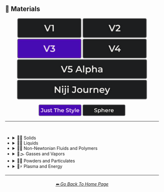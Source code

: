 <h2>🧱 Materials</h2>

<div align="center">

[<img src="/Images/Repo_Parts/Buttons/Version_Buttons/button_version_V1_inactive.webp?raw=true" alt="MidJourney V1" height="64" />](/Pages/MJ_V1/Style_Pages/Sphere/Materials.md)
[<img src="/Images/Repo_Parts/Buttons/Version_Buttons/button_version_V2_inactive.webp?raw=true" alt="MidJourney V2" height="64" />](/Pages/MJ_V2/Style_Pages/Sphere/Materials.md)
[<img src="/Images/Repo_Parts/Buttons/Version_Buttons/button_version_V3_active.webp?raw=true" alt="MidJourney V3" height="64" />](/Pages/MJ_V3/Style_Pages/Just_The_Style/Materials.md)
[<img src="/Images/Repo_Parts/Buttons/Version_Buttons/button_version_V4_inactive.webp?raw=true" alt="MidJourney V4" height="64" />](/Pages/MJ_V4/Style_Pages/Just_The_Style/Materials.md)
<br>
[<img src="/Images/Repo_Parts/Buttons/Version_Buttons/button_version_V5_Alpha_inactive_half.webp?raw=true" alt="MidJourney V5" height="64" />](/Pages/MJ_V5/Style_Pages/Just_The_Style/Materials.md)
[<img src="/Images/Repo_Parts/Buttons/Version_Buttons/button_version_niji_inactive_half.webp?raw=true" alt="Niji Journey" height="64" />](/Pages/Niji_Journey/Style_Pages/Materials.md)

[<img src="/Images/Repo_Parts/Buttons/Image_Type_Buttons/button_just_the_style_active.webp?raw=true" alt="Just The Style" width="140.5" />](/Pages/MJ_V3/Style_Pages/Just_The_Style/Materials.md)
[<img src="/Images/Repo_Parts/Buttons/Image_Type_Buttons/button_sphere_inactive.webp?raw=true" alt="Sphere" width="140.5" />](/Pages/MJ_V3/Style_Pages/Sphere/Materials.md)

</div>

<hr>
<br>


- <details><summary>🧱💎 Solids</summary><p>

  - <details><summary>🧱🌳 Wood and Paper</summary><p><div align="center">

	| Wooden |
	| :-: |
	| <img src="/Images/MJ_V3/MidJourney_Styles/Wooden.webp?raw=true" width="256" /> |

	<br>

	| Plywood | Particle-Board | Hardboard |
	| :-: | :-: | :-: |
	| <img src="/Images/MJ_V3/MidJourney_Styles/Plywood.webp?raw=true" width="256" /> | <img src="/Images/MJ_V3/MidJourney_Styles/Particle-Board.webp?raw=true" width="256" /> | <img src="/Images/MJ_V3/MidJourney_Styles/Wave_14/Hardboard.webp?raw=true" width="256" /> |

	<br>
	
	| Lumber | Planks | Wooden Planks |
	| :-: | :-: | :-: |
	| <img src="/Images/MJ_V3/MidJourney_Styles/Lumber.webp?raw=true" width="256" /> | <img src="/Images/MJ_V3/MidJourney_Styles/Planks.webp?raw=true" width="256" /> | <img src="/Images/MJ_V3/MidJourney_Styles/Wooden_Planks.webp?raw=true" width="256" /> |

	<br>
	
	| Cork | Sawdust | Nailed-Wood |
	| :-: | :-: | :-: |
	| <img src="/Images/MJ_V3/MidJourney_Styles/Cork.webp?raw=true" width="256" /> | <img src="/Images/MJ_V3/MidJourney_Styles/Sawdust.webp?raw=true" width="256" /> | <img src="/Images/MJ_V3/MidJourney_Styles/Nailed-Wood.webp?raw=true" width="256" /> |
	
	<br>

	| Wood Veneer | Spalting | Petrified Wood |
	| :-: | :-: | :-: |
	| <img src="/Images/MJ_V3/MidJourney_Styles/Wood_Veneer.webp?raw=true" width="256" /> | <img src="/Images/MJ_V3/MidJourney_Styles/Wave_11/Spalting.webp?raw=true" width="256" /> | <img src="/Images/MJ_V3/MidJourney_Styles/Wave_12/Petrified_Wood.webp?raw=true" width="256" /> |

	<br>
	
	| Oak-Wood | Maple-Wood | Acacia-Wood |
	| :-: | :-: | :-: |
	| <img src="/Images/MJ_V3/MidJourney_Styles/Oak-Wood.webp?raw=true" width="256" /> | <img src="/Images/MJ_V3/MidJourney_Styles/Maple-Wood.webp?raw=true" width="256" /> | <img src="/Images/MJ_V3/MidJourney_Styles/Acacia-Wood.webp?raw=true" width="256" /> |
	
	<br>
	
	| Pine-Wood | Cherry-Wood | Birch-Wood |
	| :-: | :-: | :-: |
	| <img src="/Images/MJ_V3/MidJourney_Styles/Pine-Wood.webp?raw=true" width="256" /> | <img src="/Images/MJ_V3/MidJourney_Styles/Cherry-Wood.webp?raw=true" width="256" /> | <img src="/Images/MJ_V3/MidJourney_Styles/Birch-Wood.webp?raw=true" width="256" /> |

	<br>
	
	| Cedar-Wood | Wood-Stain | Wooden Fence |
	| :-: | :-: | :-: |
	| <img src="/Images/MJ_V3/MidJourney_Styles/Cedar-Wood.webp?raw=true" width="256" /> | <img src="/Images/MJ_V3/MidJourney_Styles/Wood-Stain.webp?raw=true" width="256" /> | <img src="/Images/MJ_V3/MidJourney_Styles/Wooden_Fence.webp?raw=true" width="256" /> |
	
	<br>
	
	| Fiber-Reinforced Composite | Containerboard |
	| :-: | :-: |
	| <img src="/Images/MJ_V3/MidJourney_Styles/Wave_11/Fiber-Reinforced_Composite.webp?raw=true" width="256" /> | <img src="/Images/MJ_V3/MidJourney_Styles/Wave_11/Containerboard.webp?raw=true" width="256" /> |

	<br>
	
	| Cardboard | Corrugated Fiberboard | Paperboard |
	| :-: | :-: | :-: |
	| <img src="/Images/MJ_V3/MidJourney_Styles/Cardboard.webp?raw=true" width="256" /> | <img src="/Images/MJ_V3/MidJourney_Styles/Corrugated_Fiberboard.webp?raw=true" width="256" /> | <img src="/Images/MJ_V3/MidJourney_Styles/Paperboard.webp?raw=true" width="256" /> |

	<br>
	
	| Cardstock | Paper | Construction Paper |
	| :-: | :-: | :-: |
	| <img src="/Images/MJ_V3/MidJourney_Styles/Cardstock.webp?raw=true" width="256" /> | <img src="/Images/MJ_V3/MidJourney_Styles/Paper.webp?raw=true" width="256" /> | <img src="/Images/MJ_V3/MidJourney_Styles/Construction_Paper.webp?raw=true" width="256" /> |

	<br>

	| Tracing Paper | Glassine | Post-It Note |
	| :-: | :-: | :-: |
	| <img src="/Images/MJ_V3/MidJourney_Styles/Tracing_Paper.webp?raw=true" width="256" /> | <img src="/Images/MJ_V3/MidJourney_Styles/Glassine.webp?raw=true" width="256" /> | <img src="/Images/MJ_V3/MidJourney_Styles/Wave_11/Post-it_Note.webp?raw=true" width="256" /> |

	<br>
	
	| Tissue Paper | Graph Paper | Kraft Paper |
	| :-: | :-: | :-: |
	| <img src="/Images/MJ_V3/MidJourney_Styles/Tissue_Paper.webp?raw=true" width="256" /> | <img src="/Images/MJ_V3/MidJourney_Styles/Graph_Paper.webp?raw=true" width="256" /> | <img src="/Images/MJ_V3/MidJourney_Styles/Kraft_Paper.webp?raw=true" width="256" /> |

	<br>

	| Tissue | Tissues |
	| :-: | :-: |
	| <img src="/Images/MJ_V3/MidJourney_Styles/Tissue.webp?raw=true" width="256" /> | <img src="/Images/MJ_V3/MidJourney_Styles/Tissues.webp?raw=true" width="256" /> |

	<br>

	| Wove Paper | Ingres Paper | Lokta Paper |
	| :-: | :-: | :-: |
	| <img src="/Images/MJ_V3/MidJourney_Styles/Wove_Paper.webp?raw=true" width="256" /> | <img src="/Images/MJ_V3/MidJourney_Styles/Ingres_Paper.webp?raw=true" width="256" /> | <img src="/Images/MJ_V3/MidJourney_Styles/Lokta_Paper.webp?raw=true" width="256" /> |

	<br>


	| Washi | Wasli | Vellum |
	| :-: | :-: | :-: |
	| <img src="/Images/MJ_V3/MidJourney_Styles/Washi.webp?raw=true" width="256" /> | <img src="/Images/MJ_V3/MidJourney_Styles/Wasli.webp?raw=true" width="256" /> | <img src="/Images/MJ_V3/MidJourney_Styles/Wave_14/Vellum.webp?raw=true" width="256" /> |

	<br>
	
	| Papyrus | Ancient Egyptian Papyri |
	| :-: | :-: |
	| <img src="/Images/MJ_V3/MidJourney_Styles/Papyrus.webp?raw=true" width="256" /> | <img src="/Images/MJ_V3/MidJourney_Styles/Wave_12/Ancient_Egyptian_Papyri.webp?raw=true" width="256" /> |

	<br>

	| Manuscript Paper | Medieval Parchment |
	| :-: | :-: |
	| <img src="/Images/MJ_V3/MidJourney_Styles/Manuscript_Paper.webp?raw=true" width="256" /> | <img src="/Images/MJ_V3/MidJourney_Styles/Medieval_Parchment.webp?raw=true" width="256" /> |

	<br>
	
	| Wrapping Paper | Parchment | Parchment Paper |
	| :-: | :-: | :-: |
	| <img src="/Images/MJ_V3/MidJourney_Styles/Wrapping_Paper.webp?raw=true" width="256" /> | <img src="/Images/MJ_V3/MidJourney_Styles/Parchment.webp?raw=true" width="256" /> | <img src="/Images/MJ_V3/MidJourney_Styles/Parchment_Paper.webp?raw=true" width="256" /> |

	<br>
	
	| Toilet Paper | Paper Towel |
	| :-: | :-: |
	| <img src="/Images/MJ_V3/MidJourney_Styles/Toilet_Paper.webp?raw=true" width="256" /> | <img src="/Images/MJ_V3/MidJourney_Styles/Paper_Towel.webp?raw=true" width="256" /> |

	<br>
	
	| Manila Paper | Manila Folder | Envelope |
	| :-: | :-: | :-: |
	| <img src="/Images/MJ_V3/MidJourney_Styles/Manila_Paper.webp?raw=true" width="256" /> | <img src="/Images/MJ_V3/MidJourney_Styles/Manila_Folder.webp?raw=true" width="256" /> | <img src="/Images/MJ_V3/MidJourney_Styles/Envelope.webp?raw=true" width="256" /> |

	<br>
	
	| Security Paper | Rolling Paper | Cotton Paper |
	| :-: | :-: | :-: |
	| <img src="/Images/MJ_V3/MidJourney_Styles/Security_Paper.webp?raw=true" width="256" /> | <img src="/Images/MJ_V3/MidJourney_Styles/Rolling_Paper.webp?raw=true" width="256" /> | <img src="/Images/MJ_V3/MidJourney_Styles/Cotton_Paper.webp?raw=true" width="256" /> |

	<br>
	
	| Hemp Fiber | Hemp Paper | Cellulose |
	| :-: | :-: | :-: |
	| <img src="/Images/MJ_V3/MidJourney_Styles/Hemp_Fiber.webp?raw=true" width="256" /> | <img src="/Images/MJ_V3/MidJourney_Styles/Hemp_Paper.webp?raw=true" width="256" /> | <img src="/Images/MJ_V3/MidJourney_Styles/Cellulose.webp?raw=true" width="256" /> |

	<br>
	
	| Plastic-Coated Paper | Tar Paper |
	| :-: | :-: |
	| <img src="/Images/MJ_V3/MidJourney_Styles/Plastic-Coated_Paper.webp?raw=true" width="256" /> | <img src="/Images/MJ_V3/MidJourney_Styles/Tar_Paper.webp?raw=true" width="256" /> |

	<br>

	| Greaseproof Paper | Seed Paper |
	| :-: | :-: |
	| <img src="/Images/MJ_V3/MidJourney_Styles/Greaseproof_Paper.webp?raw=true" width="256" /> | <img src="/Images/MJ_V3/MidJourney_Styles/Seed_Paper.webp?raw=true" width="256" /> |

	</div></p></details>

  - <details><summary>🧱⛱ Soils</summary><p><div align="center">

	| Soil | Dirt | Clay |
	| :-: | :-: | :-: |
	| <img src="/Images/MJ_V3/MidJourney_Styles/Soil.webp?raw=true" width="256" /> | <img src="/Images/MJ_V3/MidJourney_Styles/Dirt.webp?raw=true" width="256" /> | <img src="/Images/MJ_V3/MidJourney_Styles/Clay.webp?raw=true" width="256" /> | 
	
	<br>
	
	| Mud | Mud Brick | Dust |
	| :-: | :-: | :-: |
	| <img src="/Images/MJ_V3/MidJourney_Styles/Mud.webp?raw=true" width="256" /> | <img src="/Images/MJ_V3/MidJourney_Styles/Mud_Brick.webp?raw=true" width="256" /> | <img src="/Images/MJ_V3/MidJourney_Styles/Dust.webp?raw=true" width="256" /> |
	
	<br>
	
	| Sand | Gravel | Silt |
	| :-: | :-: | :-: |
	| <img src="/Images/MJ_V3/MidJourney_Styles/Sand.webp?raw=true" width="256" /> | <img src="/Images/MJ_V3/MidJourney_Styles/Gravel.webp?raw=true" width="256" /> | <img src="/Images/MJ_V3/MidJourney_Styles/Silt.webp?raw=true" width="256" /> |
	
	<br>
	
	| Sandpaper | Podzol | Spodosol |
	| :-: | :-: | :-: |
	| <img src="/Images/MJ_V3/MidJourney_Styles/Sandpaper.webp?raw=true" width="256" /> | <img src="/Images/MJ_V3/MidJourney_Styles/Podzol.webp?raw=true" width="256" /> | <img src="/Images/MJ_V3/MidJourney_Styles/Spodosol.webp?raw=true" width="256" /> |

	<br>

	| Kaolinite |
	| :-: |
	| <img src="/Images/MJ_V3/MidJourney_Styles/Kaolinite.webp?raw=true" width="256" /> |

	</div></p></details>


  - <details><summary>🧱⛏ Stone and Minerals</summary><p><div align="center">

	| Stone | Cobblestone | Pebbles |
	| :-: | :-: | :-: |
	| <img src="/Images/MJ_V3/MidJourney_Styles/Stone.webp?raw=true" width="256" /> | <img src="/Images/MJ_V3/MidJourney_Styles/Cobblestone.webp?raw=true" width="256" /> | <img src="/Images/MJ_V3/MidJourney_Styles/Pebbles.webp?raw=true" width="256" /> |
	
	<br>
	
	| Rock | Rocky | Bedrock |
	| :-: | :-: | :-: |
	| <img src="/Images/MJ_V3/MidJourney_Styles/Rock.webp?raw=true" width="256" /> | <img src="/Images/MJ_V3/MidJourney_Styles/Rocky.webp?raw=true" width="256" /> | <img src="/Images/MJ_V3/MidJourney_Styles/Bedrock.webp?raw=true" width="256" /> |
	
	<br>
	
	| Sandstone | Basalt | Flint |
	| :-: | :-: | :-: |
	| <img src="/Images/MJ_V3/MidJourney_Styles/Sandstone.webp?raw=true" width="256" /> | <img src="/Images/MJ_V3/MidJourney_Styles/Basalt.webp?raw=true" width="256" /> | <img src="/Images/MJ_V3/MidJourney_Styles/Flint.webp?raw=true" width="256" /> |
	
	<br>
	
	| Marble | Gypsum | Borax |
	| :-: | :-: | :-: |
	| <img src="/Images/MJ_V3/MidJourney_Styles/Marble.webp?raw=true" width="256" /> | <img src="/Images/MJ_V3/MidJourney_Styles/Gypsum.webp?raw=true" width="256" /> | <img src="/Images/MJ_V3/MidJourney_Styles/Borax.webp?raw=true" width="256" /> |
	
	<br>
	
	| Granite | Diorite | Andesite |
	| :-: | :-: | :-: |
	| <img src="/Images/MJ_V3/MidJourney_Styles/Granite.webp?raw=true" width="256" /> | <img src="/Images/MJ_V3/MidJourney_Styles/Diorite.webp?raw=true" width="256" /> | <img src="/Images/MJ_V3/MidJourney_Styles/Andesite.webp?raw=true" width="256" /> |
	
	<br>
	
	| Mineral |
	| :-: |
	| <img src="/Images/MJ_V3/MidJourney_Styles/Wave_13/Mineral.webp?raw=true" width="256" /> |

	<br>
	
	| Coal | Sulfur | Slag |
	| :-: | :-: | :-: |
	| <img src="/Images/MJ_V3/MidJourney_Styles/Coal.webp?raw=true" width="256" /> | <img src="/Images/MJ_V3/MidJourney_Styles/Sulfur.webp?raw=true" width="256" /> | <img src="/Images/MJ_V3/MidJourney_Styles/Slag.webp?raw=true" width="256" /> |
	
	<br>

	| Slate | Limestone | Sodalime |
	| :-: | :-: | :-: |
	| <img src="/Images/MJ_V3/MidJourney_Styles/Wave_11/Slate.webp?raw=true" width="256" /> | <img src="/Images/MJ_V3/MidJourney_Styles/Wave_11/Limestone.webp?raw=true" width="256" /> | <img src="/Images/MJ_V3/MidJourney_Styles/Wave_11/Sodalime.webp?raw=true" width="256" /> |
	
	<br>
	
	| Quartzite | Travertine | Minium |
	| :-: | :-: | :-: |
	| <img src="/Images/MJ_V3/MidJourney_Styles/Wave_11/Quartzite.webp?raw=true" width="256" /> | <img src="/Images/MJ_V3/MidJourney_Styles/Wave_11/Travertine.webp?raw=true" width="256" /> | <img src="/Images/MJ_V3/MidJourney_Styles/Wave_11/Minium.webp?raw=true" width="256" /> |
	
	<br>
	
	| Chert | Fulgurite | Geyserite |
	| :-: | :-: | :-: |
	| <img src="/Images/MJ_V3/MidJourney_Styles/Wave_11/Chert.webp?raw=true" width="256" /> | <img src="/Images/MJ_V3/MidJourney_Styles/Wave_11/Fulgurite.webp?raw=true" width="256" /> | <img src="/Images/MJ_V3/MidJourney_Styles/Wave_11/Geyserite.webp?raw=true" width="256" /> |
	
	<br>
	
	| Carbon Fiber | Graphene | Carbon Nanotubes |
	| :-: | :-: | :-: |
	| <img src="/Images/MJ_V3/MidJourney_Styles/Carbon_Fiber.webp?raw=true" width="256" /> | <img src="/Images/MJ_V3/MidJourney_Styles/Graphene.webp?raw=true" width="256" /> | <img src="/Images/MJ_V3/MidJourney_Styles/Carbon_Nanotubes.webp?raw=true" width="256" /> |

	<br>
	
	| Concrete | Hempcrete | Sidewalk |
	| :-: | :-: | :-: |
	| <img src="/Images/MJ_V3/MidJourney_Styles/Concrete.webp?raw=true" width="256" /> | <img src="/Images/MJ_V3/MidJourney_Styles/Hempcrete.webp?raw=true" width="256" /> | <img src="/Images/MJ_V3/MidJourney_Styles/Sidewalk.webp?raw=true" width="256" /> |

	<br>
	
	| Asphalt | Road | Stone Tablet |
	| :-: | :-: | :-: |
	| <img src="/Images/MJ_V3/MidJourney_Styles/Asphalt.webp?raw=true" width="256" /> | <img src="/Images/MJ_V3/MidJourney_Styles/Road.webp?raw=true" width="256" /> | <img src="/Images/MJ_V3/MidJourney_Styles/Stone_Tablet.webp?raw=true" width="256" /> |

	<br>
	
	| Brick | Terracotta | Pottery |
	| :-: | :-: | :-: |
	| <img src="/Images/MJ_V3/MidJourney_Styles/Brick.webp?raw=true" width="256" /> | <img src="/Images/MJ_V3/MidJourney_Styles/Terracotta.webp?raw=true" width="256" /> | <img src="/Images/MJ_V3/MidJourney_Styles/Pottery.webp?raw=true" width="256" /> |
	
	<br>
	
	| Ceramic | Enamel | Tile |
	| :-: | :-: | :-: |
	| <img src="/Images/MJ_V3/MidJourney_Styles/Ceramic.webp?raw=true" width="256" /> | <img src="/Images/MJ_V3/MidJourney_Styles/Enamel.webp?raw=true" width="256" /> | <img src="/Images/MJ_V3/MidJourney_Styles/Tile.webp?raw=true" width="256" /> |
	
	<br>
	
	| Sheetrock | Plaster | Asbestos |
	| :-: | :-: | :-: |
	| <img src="/Images/MJ_V3/MidJourney_Styles/Sheetrock.webp?raw=true" width="256" /> | <img src="/Images/MJ_V3/MidJourney_Styles/Plaster.webp?raw=true" width="256" /> | <img src="/Images/MJ_V3/MidJourney_Styles/Asbestos.webp?raw=true" width="256" /> |

	<br>
	
	| Vermiculite | Perlite | Fossil |
	| :-: | :-: | :-: |
	| <img src="/Images/MJ_V3/MidJourney_Styles/Vermiculite.webp?raw=true" width="256" /> | <img src="/Images/MJ_V3/MidJourney_Styles/Perlite.webp?raw=true" width="256" /> | <img src="/Images/MJ_V3/MidJourney_Styles/Wave_11/Fossil.webp?raw=true" width="256" /> |

	</div></p></details>


  - <details><summary>🧱🔩 Metal</summary><p><div align="center">

	| Metallic | Metal | Liquid Metal |
	| :-: | :-: | :-: |
	| <img src="/Images/MJ_V3/MidJourney_Styles/Metallic.webp?raw=true" width="256" /> | <img src="/Images/MJ_V3/MidJourney_Styles/Metal.webp?raw=true" width="256" /> | <img src="/Images/MJ_V3/MidJourney_Styles/Liquid_Metal.webp?raw=true" width="256" /> |
	
	<br>
	
	| Foil | Rusty | Tarnish |
	| :-: | :-: | :-: |
	| <img src="/Images/MJ_V3/MidJourney_Styles/Foil.webp?raw=true" width="256" /> | <img src="/Images/MJ_V3/MidJourney_Styles/Rusty.webp?raw=true" width="256" /> | <img src="/Images/MJ_V3/MidJourney_Styles/Wave_10/Tarnish.webp?raw=true" width="256" /> |
	
	<br>
	
	| Pewter | Copper | Tin |
	| :-: | :-: | :-: |
	| <img src="/Images/MJ_V3/MidJourney_Styles/Pewter.webp?raw=true" width="256" /> | <img src="/Images/MJ_V3/MidJourney_Styles/Copper.webp?raw=true" width="256" /> | <img src="/Images/MJ_V3/MidJourney_Styles/Tin.webp?raw=true" width="256" /> |
	
	<br>
	
	| Aluminum | Brushed Aluminum |
	| :-: | :-: |
	| <img src="/Images/MJ_V3/MidJourney_Styles/Aluminum.webp?raw=true" width="256" /> | <img src="/Images/MJ_V3/MidJourney_Styles/Brushed_Aluminum.webp?raw=true" width="256" /> |
	
	<br>

	| Bronze | Brass | Tarnished Brass |
	| :-: | :-: | :-: |
	| <img src="/Images/MJ_V3/MidJourney_Styles/Bronze.webp?raw=true" width="256" /> | <img src="/Images/MJ_V3/MidJourney_Styles/Brass.webp?raw=true" width="256" /> | <img src="/Images/MJ_V3/MidJourney_Styles/Wave_10/Tarnished_Brass.webp?raw=true" width="256" /> |
	
	<br>
	
	| Iron | Wrought Iron | Damascus |
	| :-: | :-: | :-: |
	| <img src="/Images/MJ_V3/MidJourney_Styles/Iron.webp?raw=true" width="256" /> | <img src="/Images/MJ_V3/MidJourney_Styles/Wrought_Iron.webp?raw=true" width="256" /> | <img src="/Images/MJ_V3/MidJourney_Styles/Damascus.webp?raw=true" width="256" /> |
	
	<br>
	
	| Steel | Stainless Steel | Damascus Steel |
	| :-: | :-: | :-: |
	| <img src="/Images/MJ_V3/MidJourney_Styles/Steel.webp?raw=true" width="256" /> | <img src="/Images/MJ_V3/MidJourney_Styles/Stainless_Steel.webp?raw=true" width="256" /> | <img src="/Images/MJ_V3/MidJourney_Styles/Damascus_Steel.webp?raw=true" width="256" /> |
	
	<br>
	
	| Titanium | Anodized Titanium | Damascus Titanium |
	| :-: | :-: | :-: |
	| <img src="/Images/MJ_V3/MidJourney_Styles/Titanium.webp?raw=true" width="256" /> | <img src="/Images/MJ_V3/MidJourney_Styles/Anodized_Titanium.webp?raw=true" width="256" /> | <img src="/Images/MJ_V3/MidJourney_Styles/Damascus_Titanium.webp?raw=true" width="256" /> |

	<br>
	
	| Silver | Sterling Silver | Sterling |
	| :-: | :-: | :-: |
	| <img src="/Images/MJ_V3/MidJourney_Styles/Silver.webp?raw=true" width="256" /> | <img src="/Images/MJ_V3/MidJourney_Styles/Sterling_Silver.webp?raw=true" width="256" /> | <img src="/Images/MJ_V3/MidJourney_Styles/Sterling.webp?raw=true" width="256" /> |
	
	<br>

	| Tarnished Silver |
	| :-: |
	| <img src="/Images/MJ_V3/MidJourney_Styles/Wave_10/Tarnished_Silver.webp?raw=true" width="256" /> |
	
	<br>

	| Gold | Rose-Gold | Tarnished Gold |
	| :-: | :-: | :-: |
	| <img src="/Images/MJ_V3/MidJourney_Styles/Gold.webp?raw=true" width="256" /> | <img src="/Images/MJ_V3/MidJourney_Styles/Rose-Gold.webp?raw=true" width="256" /> | <img src="/Images/MJ_V3/MidJourney_Styles/Wave_10/Tarnished_Gold.webp?raw=true" width="256" /> |

	<br>

	| Platinum |
	| :-: |
	| <img src="/Images/MJ_V3/MidJourney_Styles/Platinum.webp?raw=true" width="256" /> |

	<br>
	
	| Chromium | Chrome |
	| :-: | :-: |
	| <img src="/Images/MJ_V3/MidJourney_Styles/Chromium.webp?raw=true" width="256" /> | <img src="/Images/MJ_V3/MidJourney_Styles/Chrome.webp?raw=true" width="256" /> |

	<br>

	| Bismuth | Bismuth Crystals |
	| :-: | :-: |
	| <img src="/Images/MJ_V3/MidJourney_Styles/Wave_10/Bismuth.webp?raw=true" width="256" /> | <img src="/Images/MJ_V3/MidJourney_Styles/Wave_10/Bismuth_Crystals.webp?raw=true" width="256" /> |
	
	<br>

	| Liquid Bismuth | Melted Bismuth |
	| :-: | :-: |
	| <img src="/Images/MJ_V3/MidJourney_Styles/Wave_12/Liquid_Bismuth.webp?raw=true" width="256" /> | <img src="/Images/MJ_V3/MidJourney_Styles/Wave_12/Melted_Bismuth.webp?raw=true" width="256" /> |
	
	<br>

	| Mercury | Mercury Metal |
	| :-: | :-: |
	| <img src="/Images/MJ_V3/MidJourney_Styles/Mercury.webp?raw=true" width="256" /> | <img src="/Images/MJ_V3/MidJourney_Styles/Mercury_Metal.webp?raw=true" width="256" /> |
	
	<br>
	
	| Molten Mercury | Molten Mercury Metal |
	| :-: | :-: |
	| <img src="/Images/MJ_V3/MidJourney_Styles/Molten_Mercury.webp?raw=true" width="256" /> | <img src="/Images/MJ_V3/MidJourney_Styles/Molten_Mercury_Metal.webp?raw=true" width="256" /> |
	
	<br>
	
	| Gallium | Melted Gallium |
	| :-: | :-: |
	| <img src="/Images/MJ_V3/MidJourney_Styles/Gallium.webp?raw=true" width="256" /> | <img src="/Images/MJ_V3/MidJourney_Styles/Melted_Gallium.webp?raw=true" width="256" /> |

	<br>

	| Indium | Melted Indium |
	| :-: | :-: |
	| <img src="/Images/MJ_V3/MidJourney_Styles/Indium.webp?raw=true" width="256" /> | <img src="/Images/MJ_V3/MidJourney_Styles/Melted_Indium.webp?raw=true" width="256" /> |


	| Magnesium | Zinc |
	| :-: | :-: |
	| <img src="/Images/MJ_V3/MidJourney_Styles/Magnesium.webp?raw=true" width="256" /> | <img src="/Images/MJ_V3/MidJourney_Styles/Zinc.webp?raw=true" width="256" /> |

	<br>
	
	| Lead | Tungsten | Cobalt |
	| :-: | :-: | :-: |
	| <img src="/Images/MJ_V3/MidJourney_Styles/Lead.webp?raw=true" width="256" /> | <img src="/Images/MJ_V3/MidJourney_Styles/Tungsten.webp?raw=true" width="256" /> | <img src="/Images/MJ_V3/MidJourney_Styles/Cobalt.webp?raw=true" width="256" /> |
	
	<br>
	
	| Zirconium | Cubic Zirconium |
	| :-: | :-: |
	| <img src="/Images/MJ_V3/MidJourney_Styles/Zirconium.webp?raw=true" width="256" /> | <img src="/Images/MJ_V3/MidJourney_Styles/Cubic_Zirconium.webp?raw=true" width="256" /> |
	
	<br>
	
	| Sodium | Potassium | Uranium |
	| :-: | :-: | :-: |
	| <img src="/Images/MJ_V3/MidJourney_Styles/Sodium.webp?raw=true" width="256" /> | <img src="/Images/MJ_V3/MidJourney_Styles/Potassium.webp?raw=true" width="256" /> | <img src="/Images/MJ_V3/MidJourney_Styles/Uranium.webp?raw=true" width="256" /> |

	<br>
	
	| Constantan | Hepatizon | Nichrome |
	| :-: | :-: | :-: |
	| <img src="/Images/MJ_V3/MidJourney_Styles/Constantan.webp?raw=true" width="256" /> | <img src="/Images/MJ_V3/MidJourney_Styles/Hepatizon.webp?raw=true" width="256" /> | <img src="/Images/MJ_V3/MidJourney_Styles/Nichrome.webp?raw=true" width="256" /> |
	
	<br>
	
	| Iron Filings | Copper-Sulfate | Metal Foam |
	| :-: | :-: | :-: |
	| <img src="/Images/MJ_V3/MidJourney_Styles/Iron_Filings.webp?raw=true" width="256" /> | <img src="/Images/MJ_V3/MidJourney_Styles/Copper-Sulfate.webp?raw=true" width="256" /> | <img src="/Images/MJ_V3/MidJourney_Styles/Metal_Foam.webp?raw=true" width="256" /> |
	
	<br>
	
	| Solder | Metallic Fiber | Armature Wire |
	| :-: | :-: | :-: |
	| <img src="/Images/MJ_V3/MidJourney_Styles/Solder.webp?raw=true" width="256" /> | <img src="/Images/MJ_V3/MidJourney_Styles/Metallic_Fiber.webp?raw=true" width="256" /> | <img src="/Images/MJ_V3/MidJourney_Styles/Armature_Wire.webp?raw=true" width="256" /> |

	<br>
	
	| Chain | Chain-Link |
	| :-: | :-: |
	| <img src="/Images/MJ_V3/MidJourney_Styles/Chain.webp?raw=true" width="256" /> | <img src="/Images/MJ_V3/MidJourney_Styles/Chain-Link.webp?raw=true" width="256" /> |
	
	<br>
	
	| Barbwire |
	| :-: |
	| <img src="/Images/MJ_V3/MidJourney_Styles/Barbwire.webp?raw=true" width="256" /> |

	<br>

	| Fence | Chicken Wire | Chain-Link Fence |
	| :-: | :-: | :-: |
	| <img src="/Images/MJ_V3/MidJourney_Styles/Fence.webp?raw=true" width="256" /> | <img src="/Images/MJ_V3/MidJourney_Styles/Chicken_Wire.webp?raw=true" width="256" /> | <img src="/Images/MJ_V3/MidJourney_Styles/Chain-Link_Fence.webp?raw=true" width="256" /> |


	</div></p></details>


  - <details><summary>🧱💎 Glass and Crystal</summary><p><div align="center">

	| Glassy | Stained Glass | Stained Glass Windows |
	| :-: | :-: | :-: |
	| <img src="/Images/MJ_V3/MidJourney_Styles/Glassy.webp?raw=true" width="256" /> | <img src="/Images/MJ_V3/MidJourney_Styles/Stained_Glass.webp?raw=true" width="256" /> | <img src="/Images/MJ_V3/MidJourney_Styles/Stained_Glass_Windows.webp?raw=true" width="256" /> |
	
	<br>
	
	| Seaglass | Obsidian |
	| :-: | :-: |
	| <img src="/Images/MJ_V3/MidJourney_Styles/Seaglass.webp?raw=true" width="256" /> | <img src="/Images/MJ_V3/MidJourney_Styles/Obsidian.webp?raw=true" width="256" /> |
	
	<br>

	| Mirror | Mirrored | Hall of Mirrors |
	| :-: | :-: | :-: |
	| <img src="/Images/MJ_V3/MidJourney_Styles/Mirror.webp?raw=true" width="256" /> | <img src="/Images/MJ_V3/MidJourney_Styles/Mirrored.webp?raw=true" width="256" /> | <img src="/Images/MJ_V3/MidJourney_Styles/Hall_of_Mirrors.webp?raw=true" width="256" /> |

	<br>
	
	| Fiberglass | Glass Fiber |
	| :-: | :-: |
	| <img src="/Images/MJ_V3/MidJourney_Styles/Fiberglass.webp?raw=true" width="256" /> | <img src="/Images/MJ_V3/MidJourney_Styles/Glass_Fiber.webp?raw=true" width="256" /> |
	
	<br>
	
	| Glass and Crystals | Crystalline | Borax Crystals |
	| :-: | :-: | :-: |
	| <img src="/Images/MJ_V3/MidJourney_Styles/Glass_and_Crystals.webp?raw=true" width="256" /> | <img src="/Images/MJ_V3/MidJourney_Styles/Crystalline.webp?raw=true" width="256" /> | <img src="/Images/MJ_V3/MidJourney_Styles/Borax_Crystals.webp?raw=true" width="256" /> | 
	
	<br>

	| Diamond | Herkimer Diamond | Amethyst |
	| :-: | :-: | :-: |
	| <img src="/Images/MJ_V3/MidJourney_Styles/Diamond.webp?raw=true" width="256" /> | <img src="/Images/MJ_V3/MidJourney_Styles/Herkimer_Diamond.webp?raw=true" width="256" /> | <img src="/Images/MJ_V3/MidJourney_Styles/Amethyst.webp?raw=true" width="256" /> |

	<br>

	| Quartz | Smoky Quartz | Milky Quartz |
	| :-: | :-: | :-: |
	| <img src="/Images/MJ_V3/MidJourney_Styles/Quartz.webp?raw=true" width="256" /> | <img src="/Images/MJ_V3/MidJourney_Styles/Smoky_Quartz.webp?raw=true" width="256" /> | <img src="/Images/MJ_V3/MidJourney_Styles/Milky_Quartz.webp?raw=true" width="256" /> |

	<br>

	| Rose Quartz | Rutilated Quartz | Sceptred Quartz |
	| :-: | :-: | :-: |
	| <img src="/Images/MJ_V3/MidJourney_Styles/Rose_Quartz.webp?raw=true" width="256" /> | <img src="/Images/MJ_V3/MidJourney_Styles/Rutilated_Quartz.webp?raw=true" width="256" /> | <img src="/Images/MJ_V3/MidJourney_Styles/Sceptred_Quartz.webp?raw=true" width="256" /> |

	<br>

	| Ruby | Sapphire | Emerald |
	| :-: | :-: | :-: |
	| <img src="/Images/MJ_V3/MidJourney_Styles/Ruby.webp?raw=true" width="256" /> | <img src="/Images/MJ_V3/MidJourney_Styles/Sapphire.webp?raw=true" width="256" /> | <img src="/Images/MJ_V3/MidJourney_Styles/Emerald.webp?raw=true" width="256" /> |

	<br>

	| Pearl | Citrine | Fluorite |
	| :-: | :-: | :-: |
	| <img src="/Images/MJ_V3/MidJourney_Styles/Pearl.webp?raw=true" width="256" /> | <img src="/Images/MJ_V3/MidJourney_Styles/Citrine.webp?raw=true" width="256" /> | <img src="/Images/MJ_V3/MidJourney_Styles/Fluorite.webp?raw=true" width="256" /> |

	<br>
	
	| Lapis Lazuli | Onyx | Selenite |
	| :-: | :-: | :-: |
	| <img src="/Images/MJ_V3/MidJourney_Styles/Lapis_Lazuli.webp?raw=true" width="256" /> | <img src="/Images/MJ_V3/MidJourney_Styles/Onyx.webp?raw=true" width="256" /> | <img src="/Images/MJ_V3/MidJourney_Styles/Selenite.webp?raw=true" width="256" /> |
	
	<br>
	
	| Jasper | Opal | Opalite |
	| :-: | :-: | :-: |
	| <img src="/Images/MJ_V3/MidJourney_Styles/Jasper.webp?raw=true" width="256" /> | <img src="/Images/MJ_V3/MidJourney_Styles/Opal.webp?raw=true" width="256" /> | <img src="/Images/MJ_V3/MidJourney_Styles/Opalite.webp?raw=true" width="256" /> |
	
	<br>
	
	| Topaz | Agate | Carnelian |
	| :-: | :-: | :-: |
	| <img src="/Images/MJ_V3/MidJourney_Styles/Topaz.webp?raw=true" width="256" /> | <img src="/Images/MJ_V3/MidJourney_Styles/Agate.webp?raw=true" width="256" /> | <img src="/Images/MJ_V3/MidJourney_Styles/Carnelian.webp?raw=true" width="256" /> |
	
	<br>
	
	| Ametrine | Aventurine |
	| :-: | :-: |
	| <img src="/Images/MJ_V3/MidJourney_Styles/Ametrine.webp?raw=true" width="256" /> | <img src="/Images/MJ_V3/MidJourney_Styles/Aventurine.webp?raw=true" width="256" /> |

	<br>

	| Talc | Talcum Powder | Tridymite |
	| :-: | :-: | :-: |
	| <img src="/Images/MJ_V3/MidJourney_Styles/Wave_11/Talc.webp?raw=true" width="256" /> | <img src="/Images/MJ_V3/MidJourney_Styles/Wave_11/Talcum_powder.webp?raw=true" width="256" /> | <img src="/Images/MJ_V3/MidJourney_Styles/Wave_11/Tridymite.webp?raw=true" width="256" /> |
	
	<br>
	
	| Moganite | Stibnite | Cristobalite |
	| :-: | :-: | :-: |
	| <img src="/Images/MJ_V3/MidJourney_Styles/Wave_11/Moganite.webp?raw=true" width="256" /> | <img src="/Images/MJ_V3/MidJourney_Styles/Wave_11/Stibnite.webp?raw=true" width="256" /> | <img src="/Images/MJ_V3/MidJourney_Styles/Wave_11/Cristobalite.webp?raw=true" width="256" /> |
	
	<br>
	
	| Marcasite | Calomel | Realgar |
	| :-: | :-: | :-: |
	| <img src="/Images/MJ_V3/MidJourney_Styles/Wave_11/Marcasite.webp?raw=true" width="256" /> | <img src="/Images/MJ_V3/MidJourney_Styles/Wave_11/Calomel.webp?raw=true" width="256" /> | <img src="/Images/MJ_V3/MidJourney_Styles/Wave_11/Realgar.webp?raw=true" width="256" /> |
	
	<br>
	
	| Cuprite | Aqeeq | Lechatelierite |
	| :-: | :-: | :-: |
	| <img src="/Images/MJ_V3/MidJourney_Styles/Wave_11/Cuprite.webp?raw=true" width="256" /> | <img src="/Images/MJ_V3/MidJourney_Styles/Wave_11/Aqeeq.webp?raw=true" width="256" /> | <img src="/Images/MJ_V3/MidJourney_Styles/Wave_11/Lechatelierite.webp?raw=true" width="256" /> |
	
	<br>
	
	| Sphalerite | Orpiment | Prasiolite |
	| :-: | :-: | :-: |
	| <img src="/Images/MJ_V3/MidJourney_Styles/Wave_11/Sphalerite.webp?raw=true" width="256" /> | <img src="/Images/MJ_V3/MidJourney_Styles/Wave_11/Orpiment.webp?raw=true" width="256" /> | <img src="/Images/MJ_V3/MidJourney_Styles/Wave_11/Prasiolite.webp?raw=true" width="256" /> |
	
	<br>
	
	| Chrysoprase | Chalcedony |
	| :-: | :-: |
	| <img src="/Images/MJ_V3/MidJourney_Styles/Wave_11/Chrysoprase.webp?raw=true" width="256" /> | <img src="/Images/MJ_V3/MidJourney_Styles/Wave_11/Chalcedony.webp?raw=true" width="256" /> |
	
	<br>
	
	| Jewelry | Colloidal Crystal |
	| :-: | :-: |
	| <img src="/Images/MJ_V3/MidJourney_Styles/Jewelry.webp?raw=true" width="256" /> | <img src="/Images/MJ_V3/MidJourney_Styles/Colloidal_Crystal.webp?raw=true" width="256" /> |

	</div></p></details>


  - <details><summary>🧱🧶 Cloth</summary><p><div align="center">

	| Cloth | Cotton | Polyester |
	| :-: | :-: | :-: |
	| <img src="/Images/MJ_V3/MidJourney_Styles/Cloth.webp?raw=true" width="256" /> | <img src="/Images/MJ_V3/MidJourney_Styles/Cotton.webp?raw=true" width="256" /> | <img src="/Images/MJ_V3/MidJourney_Styles/Polyester.webp?raw=true" width="256" /> |
	
	<br>
	
	| Twine | Cashmere |
	| :-: | :-: |
	| <img src="/Images/MJ_V3/MidJourney_Styles/Twine.webp?raw=true" width="256" /> | <img src="/Images/MJ_V3/MidJourney_Styles/Cashmere.webp?raw=true" width="256" /> |
	
	<br>

	| Silk | Satin |
	| :-: | :-: |
	| <img src="/Images/MJ_V3/MidJourney_Styles/Silk.webp?raw=true" width="256" /> | <img src="/Images/MJ_V3/MidJourney_Styles/Satin.webp?raw=true" width="256" /> |

	<br>
	
	| Denim | Khaki |
	| :-: | :-: |
	| <img src="/Images/MJ_V3/MidJourney_Styles/Denim.webp?raw=true" width="256" /> | <img src="/Images/MJ_V3/MidJourney_Styles/Khaki.webp?raw=true" width="256" /> |
	
	<br>
	
	| Leather | Felt | Felt Cloth |
	| :-: | :-: | :-: |
	| <img src="/Images/MJ_V3/MidJourney_Styles/Leather.webp?raw=true" width="256" /> | <img src="/Images/MJ_V3/MidJourney_Styles/Felt.webp?raw=true" width="256" /> | <img src="/Images/MJ_V3/MidJourney_Styles/Felt_Cloth.webp?raw=true" width="256" /> |

	<br>
	
	| Linen | Velvet | Corduroy |
	| :-: | :-: | :-: |
	| <img src="/Images/MJ_V3/MidJourney_Styles/Linen.webp?raw=true" width="256" /> | <img src="/Images/MJ_V3/MidJourney_Styles/Velvet.webp?raw=true" width="256" /> | <img src="/Images/MJ_V3/MidJourney_Styles/Corduroy.webp?raw=true" width="256" /> |

	<br>

	| Microfiber | Fibers | Memory Foam |
	| :-: | :-: | :-: |
	| <img src="/Images/MJ_V3/MidJourney_Styles/Microfiber.webp?raw=true" width="256" /> | <img src="/Images/MJ_V3/MidJourney_Styles/Fibers.webp?raw=true" width="256" /> | <img src="/Images/MJ_V3/MidJourney_Styles/Memory_Foam.webp?raw=true" width="256" /> |	

	<br>

	| Nylon | Polyamide | Spandex |
	| :-: | :-: | :-: |
	| <img src="/Images/MJ_V3/MidJourney_Styles/Nylon.webp?raw=true" width="256" /> | <img src="/Images/MJ_V3/MidJourney_Styles/Polyamide.webp?raw=true" width="256" /> | <img src="/Images/MJ_V3/MidJourney_Styles/Spandex.webp?raw=true" width="256" /> |
	
	<br>
	
	| Kevlar | Rayon | Lyocell |
	| :-: | :-: | :-: |
	| <img src="/Images/MJ_V3/MidJourney_Styles/Kevlar.webp?raw=true" width="256" /> | <img src="/Images/MJ_V3/MidJourney_Styles/Rayon.webp?raw=true" width="256" /> | <img src="/Images/MJ_V3/MidJourney_Styles/Lyocell.webp?raw=true" width="256" /> |
	
	<br>

	| Cordura | Lurex | Nomex |
	| :-: | :-: | :-: |
	| <img src="/Images/MJ_V3/MidJourney_Styles/Cordura.webp?raw=true" width="256" /> | <img src="/Images/MJ_V3/MidJourney_Styles/Lurex.webp?raw=true" width="256" /> | <img src="/Images/MJ_V3/MidJourney_Styles/Nomex.webp?raw=true" width="256" /> |
	
	<br>
	
	| Rolag | Roving | Lurex |
	| :-: | :-: | :-: |
	| <img src="/Images/MJ_V3/MidJourney_Styles/Wave_14/Rolag.webp?raw=true" width="256" /> | <img src="/Images/MJ_V3/MidJourney_Styles/Wave_14/Roving.webp?raw=true" width="256" /> | <img src="/Images/MJ_V3/MidJourney_Styles/Wave_14/Lurex.webp?raw=true" width="256" /> |
	
	<br>
	
	| Swanskin Cloth | Tansukh Cloth |
	| :-: | :-: |
	| <img src="/Images/MJ_V3/MidJourney_Styles/Wave_14/Swanskin_Cloth.webp?raw=true" width="256" /> | <img src="/Images/MJ_V3/MidJourney_Styles/Wave_14/Tansukh_Cloth.webp?raw=true" width="256" /> |
	
	<br>
	
	| Jute Cloth | Barkcloth |
	| :-: | :-: |
	| <img src="/Images/MJ_V3/MidJourney_Styles/Wave_14/Jute_Cloth.webp?raw=true" width="256" /> | <img src="/Images/MJ_V3/MidJourney_Styles/Wave_14/Barkcloth.webp?raw=true" width="256" /> |

	<br>
	
	| Quilt | Blanket | Pillow |
	| :-: | :-: | :-: |
	| <img src="/Images/MJ_V3/MidJourney_Styles/Quilt.webp?raw=true" width="256" /> | <img src="/Images/MJ_V3/MidJourney_Styles/Blanket.webp?raw=true" width="256" /> | <img src="/Images/MJ_V3/MidJourney_Styles/Pillow.webp?raw=true" width="256" /> |
	
	<br>
	
	| Lint | Cushion | Pin Cushion |
	| :-: | :-: | :-: |
	| <img src="/Images/MJ_V3/MidJourney_Styles/Lint.webp?raw=true" width="256" /> | <img src="/Images/MJ_V3/MidJourney_Styles/Cushion.webp?raw=true" width="256" /> | <img src="/Images/MJ_V3/MidJourney_Styles/Pin_Cushion.webp?raw=true" width="256" /> |
	
	<br>

	| Rug | Carpet |
	| :-: | :-: |
	| <img src="/Images/MJ_V3/MidJourney_Styles/Rug.webp?raw=true" width="256" /> | <img src="/Images/MJ_V3/MidJourney_Styles/Carpet.webp?raw=true" width="256" /> |

	<br>
	
	| Persian Rug | Qom Rug |
	| :-: | :-: |
	| <img src="/Images/MJ_V3/MidJourney_Styles/Wave_14/Persian_Rug.webp?raw=true" width="256" /> | <img src="/Images/MJ_V3/MidJourney_Styles/Wave_14/Qom_Rug.webp?raw=true" width="256" /> |

	<br>

	| Yarn | Knitted | Crochet |
	| :-: | :-: | :-: |
	| <img src="/Images/MJ_V3/MidJourney_Styles/Yarn.webp?raw=true" width="256" /> | <img src="/Images/MJ_V3/MidJourney_Styles/Knitted.webp?raw=true" width="256" /> | <img src="/Images/MJ_V3/MidJourney_Styles/Crochet.webp?raw=true" width="256" /> |
	
	<br>

	| Cross Stich | Needle Point | Embroidery |
	| :-: | :-: | :-: |
	| <img src="/Images/MJ_V3/MidJourney_Styles/Cross_Stich.webp?raw=true" width="256" /> | <img src="/Images/MJ_V3/MidJourney_Styles/Needle_Point.webp?raw=true" width="256" /> | <img src="/Images/MJ_V3/MidJourney_Styles/Embroidery.webp?raw=true" width="256" /> |
	
	<br>

	| Applique | Lace | Macrame |
	| :-: | :-: | :-: |
	| <img src="/Images/MJ_V3/MidJourney_Styles/Applique.webp?raw=true" width="256" /> | <img src="/Images/MJ_V3/MidJourney_Styles/Lace.webp?raw=true" width="256" /> | <img src="/Images/MJ_V3/MidJourney_Styles/Macrame.webp?raw=true" width="256" /> |

	<br>
	
	| Patch | Sewing | Sewen |
	| :-: | :-: | :-: |
	| <img src="/Images/MJ_V3/MidJourney_Styles/Patch.webp?raw=true" width="256" /> | <img src="/Images/MJ_V3/MidJourney_Styles/Sewing.webp?raw=true" width="256" /> | <img src="/Images/MJ_V3/MidJourney_Styles/Sewen.webp?raw=true" width="256" /> |
	
	<br>
	
	| Weave | Weaving | Quilling |
	| :-: | :-: | :-: |
	| <img src="/Images/MJ_V3/MidJourney_Styles/Weave.webp?raw=true" width="256" /> | <img src="/Images/MJ_V3/MidJourney_Styles/Wave_14/Weaving.webp?raw=true" width="256" /> | <img src="/Images/MJ_V3/MidJourney_Styles/Wave_14/Quilling.webp?raw=true" width="256" /> |

	<br>

	| Net | Netting |
	| :-: | :-: |
	| <img src="/Images/MJ_V3/MidJourney_Styles/Net.webp?raw=true" width="256" /> | <img src="/Images/MJ_V3/MidJourney_Styles/Netting.webp?raw=true" width="256" /> |

	<br>
	
	| Spider Web |
	| :-: |
	| <img src="/Images/MJ_V3/MidJourney_Styles/Spider_Web.webp?raw=true" width="256" /> |

	</div></p></details>


  - <details><summary>🧱🥤 Plastic and Foam</summary><p><div align="center">

	| Plastic | Polyimide |
	| :-: | :-: |
	| <img src="/Images/MJ_V3/MidJourney_Styles/Plastic.webp?raw=true" width="256" /> | <img src="/Images/MJ_V3/MidJourney_Styles/Polyimide.webp?raw=true" width="256" /> |
	
	<br>
	
	| Shrink Wrap | Plastic Wrap | Cling Wrap |
	| :-: | :-: | :-: |
	| <img src="/Images/MJ_V3/MidJourney_Styles/Shrink_Wrap.webp?raw=true" width="256" /> | <img src="/Images/MJ_V3/MidJourney_Styles/Plastic_Wrap.webp?raw=true" width="256" /> | <img src="/Images/MJ_V3/MidJourney_Styles/Cling_Wrap.webp?raw=true" width="256" /> |
	
	<br>
	
	| Polyurethane | Polyethylene | Polyvinyl |
	| :-: | :-: | :-: |
	| <img src="/Images/MJ_V3/MidJourney_Styles/Polyurethane.webp?raw=true" width="256" /> | <img src="/Images/MJ_V3/MidJourney_Styles/Polyethylene.webp?raw=true" width="256" /> | <img src="/Images/MJ_V3/MidJourney_Styles/Polyvinyl.webp?raw=true" width="256" /> |
	
	<br>
	
	| Polypropylene | Teflon | Melamine |
	| :-: | :-: | :-: |
	| <img src="/Images/MJ_V3/MidJourney_Styles/Teflon.webp?raw=true" width="256" /> | <img src="/Images/MJ_V3/MidJourney_Styles/Polypropylene.webp?raw=true" width="256" /> | <img src="/Images/MJ_V3/MidJourney_Styles/Wave_11/Melamine.webp?raw=true" width="256" /> |

	<br>
	
	| Styrofoam | Foam | Bubble Wrap |
	| :-: | :-: | :-: |
	| <img src="/Images/MJ_V3/MidJourney_Styles/Styrofoam.webp?raw=true" width="256" /> | <img src="/Images/MJ_V3/MidJourney_Styles/Foam.webp?raw=true" width="256" /> | <img src="/Images/MJ_V3/MidJourney_Styles/Wave_11/Bubble_Wrap.webp?raw=true" width="256" /> |

	<br>

	| PLA | Polylactic-Acid |
	| :-: | :-: |
	| <img src="/Images/MJ_V3/MidJourney_Styles/PLA.webp?raw=true" width="256" /> | <img src="/Images/MJ_V3/MidJourney_Styles/Polylactic-Acid.webp?raw=true" width="256" /> |
	
	<br>
	
	| ABS | Acrylonitrile-Butadiene-Styrene |
	| :-: | :-: |
	| <img src="/Images/MJ_V3/MidJourney_Styles/ABS.webp?raw=true" width="256" /> | <img src="/Images/MJ_V3/MidJourney_Styles/Acrylonitrile-Butadiene-Styrene.webp?raw=true" width="256" /> |
	
	<br>
	
	| PETG | Polyethylene-Terephthalate-Glycol |
	| :-: | :-: |
	| <img src="/Images/MJ_V3/MidJourney_Styles/PETG.webp?raw=true" width="256" /> | <img src="/Images/MJ_V3/MidJourney_Styles/Polyethylene-Terephthalate-Glycol.webp?raw=true" width="256" /> |
	
	<br>
	
	| TPE | Thermoplastic-Elastomer |
	| :-: | :-: |
	| <img src="/Images/MJ_V3/MidJourney_Styles/TPE.webp?raw=true" width="256" /> | <img src="/Images/MJ_V3/MidJourney_Styles/Thermoplastic-Elastomer.webp?raw=true" width="256" /> |
	
	<br>
	
	| TPU | Thermoplastic-Polyurethane |
	| :-: | :-: |
	| <img src="/Images/MJ_V3/MidJourney_Styles/TPU.webp?raw=true" width="256" /> | <img src="/Images/MJ_V3/MidJourney_Styles/Thermoplastic-Polyurethane.webp?raw=true" width="256" /> |
	
	<br>
	
	| PVA | Polyvinyl-Alcohol |
	| :-: | :-: |
	| <img src="/Images/MJ_V3/MidJourney_Styles/PVA.webp?raw=true" width="256" /> | <img src="/Images/MJ_V3/MidJourney_Styles/Polyvinyl-Alcohol.webp?raw=true" width="256" /> |
	
	<br>
	
	| ASA | Acrylonitrile-Styrene-Acrylate |
	| :-: | :-: |
	| <img src="/Images/MJ_V3/MidJourney_Styles/ASA.webp?raw=true" width="256" /> | <img src="/Images/MJ_V3/MidJourney_Styles/Acrylonitrile-Styrene-Acrylate.webp?raw=true" width="256" /> |
	
	<br>

	| PMMA | Poly-Methyl-Methacrylate |
	| :-: | :-: |
	| <img src="/Images/MJ_V3/MidJourney_Styles/PMMA.webp?raw=true" width="256" /> | <img src="/Images/MJ_V3/MidJourney_Styles/Poly-Methyl-Methacrylate.webp?raw=true" width="256" /> |

	</div></p></details>


  - <details><summary>🧱🧤 Rubber</summary><p><div align="center">

	| Rubber | Latex | Nitrile |
	| :-: | :-: | :-: |
	| <img src="/Images/MJ_V3/MidJourney_Styles/Rubber.webp?raw=true" width="256" /> | <img src="/Images/MJ_V3/MidJourney_Styles/Latex.webp?raw=true" width="256" /> | <img src="/Images/MJ_V3/MidJourney_Styles/Nitrile.webp?raw=true" width="256" /> |
	
	<br>
	
	| Vinyl | Silicone | Linoleum |
	| :-: | :-: | :-: |
	| <img src="/Images/MJ_V3/MidJourney_Styles/Vinyl.webp?raw=true" width="256" /> | <img src="/Images/MJ_V3/MidJourney_Styles/Silicone.webp?raw=true" width="256" /> | <img src="/Images/MJ_V3/MidJourney_Styles/Linoleum.webp?raw=true" width="256" /> |
	
	<br>
	
	| Arborite | Formica | Sandarac |
	| :-: | :-: | :-: |
	| <img src="/Images/MJ_V3/MidJourney_Styles/Wave_11/Arborite.webp?raw=true" width="256" /> | <img src="/Images/MJ_V3/MidJourney_Styles/Wave_11/Formica.webp?raw=true" width="256" /> | <img src="/Images/MJ_V3/MidJourney_Styles/Wave_11/Sandarac.webp?raw=true" width="256" /> |

	</div></p></details>

  - <details><summary>🧱🍮 Gelatinous and Spongy</summary><p><div align="center">

	| Gel | Aerogel | Softgel |
	| :-: | :-: | :-: |
	| <img src="/Images/MJ_V3/MidJourney_Styles/Gel.webp?raw=true" width="256" /> | <img src="/Images/MJ_V3/MidJourney_Styles/Aerogel.webp?raw=true" width="256" /> | <img src="/Images/MJ_V3/MidJourney_Styles/Softgel.webp?raw=true" width="256" /> |
	
	<br>
	
	| Silica Gel | Ballistic Gel | Ballistic Foam |
	| :-: | :-: | :-: |
	| <img src="/Images/MJ_V3/MidJourney_Styles/Silica_Gel.webp?raw=true" width="256" /> | <img src="/Images/MJ_V3/MidJourney_Styles/Ballistic_Gel.webp?raw=true" width="256" /> | <img src="/Images/MJ_V3/MidJourney_Styles/Ballistic_Foam.webp?raw=true" width="256" /> |
	
	<br>
	
	| Gelatinous | Sponge | Spongy |
	| :-: | :-: | :-: |
	| <img src="/Images/MJ_V3/MidJourney_Styles/Wave_11/Gelatinous.webp?raw=true" width="256" /> | <img src="/Images/MJ_V3/MidJourney_Styles/Sponge.webp?raw=true" width="256" /> | <img src="/Images/MJ_V3/MidJourney_Styles/Spongy.webp?raw=true" width="256" /> |

	</div></p></details>

  - <details><summary>🧱🕯 Wax</summary><p><div align="center">

	| Wax | Wax Paper | Shellac |
	| :-: | :-: | :-: |
	| <img src="/Images/MJ_V3/MidJourney_Styles/Wax.webp?raw=true" width="256" /> | <img src="/Images/MJ_V3/MidJourney_Styles/Wax_Paper.webp?raw=true" width="256" /> | <img src="/Images/MJ_V3/MidJourney_Styles/Shellac.webp?raw=true" width="256" /> |
	
	<br>
	
	| Carnauba Wax | Candelilla Wax | Paraffin Wax |
	| :-: | :-: | :-: |
	| <img src="/Images/MJ_V3/MidJourney_Styles/Carnauba_Wax.webp?raw=true" width="256" /> | <img src="/Images/MJ_V3/MidJourney_Styles/Candelilla_Wax.webp?raw=true" width="256" /> | <img src="/Images/MJ_V3/MidJourney_Styles/Paraffin_Wax.webp?raw=true" width="256" /> |

	</div></p></details>


  - <details><summary>🧱🧊 Ice and Snow</summary><p><div align="center">

	| Ice | Blue-Ice | Dry Ice |
	| :-: | :-: | :-: |
	| <img src="/Images/MJ_V3/MidJourney_Styles/Ice.webp?raw=true" width="256" /> | <img src="/Images/MJ_V3/MidJourney_Styles/Blue-Ice.webp?raw=true" width="256" /> | <img src="/Images/MJ_V3/MidJourney_Styles/Dry_Ice.webp?raw=true" width="256" /> |
	
	<br>
	
	| Snow | Snowflake |
	| :-: | :-: |
	| <img src="/Images/MJ_V3/MidJourney_Styles/Snow.webp?raw=true" width="256" /> | <img src="/Images/MJ_V3/MidJourney_Styles/Snowflake.webp?raw=true" width="256" /> |
	
	</div></p></details>

  - <details><summary>🧱🐱 Hair and Fur</summary><p><div align="center">

	| Hair | Hairy |
	| :-: | :-: |
	| <img src="/Images/MJ_V3/MidJourney_Styles/Wave_11/Hair.webp?raw=true" width="256" /> | <img src="/Images/MJ_V3/MidJourney_Styles/Hairy.webp?raw=true" width="256" /> |
	
	<br>
	
	| Short Hair | Long Hair | Flowing Hair |
	| :-: | :-: | :-: |
	| <img src="/Images/MJ_V3/MidJourney_Styles/Short_Hair.webp?raw=true" width="256" /> | <img src="/Images/MJ_V3/MidJourney_Styles/Long_Hair.webp?raw=true" width="256" /> | <img src="/Images/MJ_V3/MidJourney_Styles/Flowing_Hair.webp?raw=true" width="256" /> |
	
	<br>
	
	| Straight Hair | Wavy Hair | Curly Hair |
	| :-: | :-: | :-: |
	| <img src="/Images/MJ_V3/MidJourney_Styles/Straight_Hair.webp?raw=true" width="256" /> | <img src="/Images/MJ_V3/MidJourney_Styles/Wavy_Hair.webp?raw=true" width="256" /> | <img src="/Images/MJ_V3/MidJourney_Styles/Curly_Hair.webp?raw=true" width="256" /> |

	<br>

	| Hairstyle | Afro | Mohawk |
	| :-: | :-: | :-: |
	| <img src="/Images/MJ_V3/MidJourney_Styles/Wave_14/Hairstyle.webp?raw=true" width="256" /> | <img src="/Images/MJ_V3/MidJourney_Styles/Wave_14/Afro.webp?raw=true" width="256" /> | <img src="/Images/MJ_V3/MidJourney_Styles/Wave_14/Mohawk.webp?raw=true" width="256" /> |
	
	<br>
	
	| Fur | Furry |
	| :-: | :-: |
	| <img src="/Images/MJ_V3/MidJourney_Styles/Wave_11/Fur.webp?raw=true" width="256" /> | <img src="/Images/MJ_V3/MidJourney_Styles/Furry.webp?raw=true" width="256" /> |
	
	<br>
	
	| Fuzz | Fuzzy |
	| :-: | :-: |
	| <img src="/Images/MJ_V3/MidJourney_Styles/Fuzz.webp?raw=true" width="256" /> | <img src="/Images/MJ_V3/MidJourney_Styles/Wave_12/Fuzzy.webp?raw=true" width="256" /> |
	
	<br>

	| Feathers | Feathery |
	| :-: | :-: |
	| <img src="/Images/MJ_V3/MidJourney_Styles/Feathers.webp?raw=true" width="256" /> | <img src="/Images/MJ_V3/MidJourney_Styles/Wave_12/Feathery.webp?raw=true" width="256" /> |

	<br>
	
	| Eyebrows | Unibrow |
	| :-: | :-: |
	| <img src="/Images/MJ_V3/MidJourney_Styles/Eyebrows.webp?raw=true" width="256" /> | <img src="/Images/MJ_V3/MidJourney_Styles/Unibrow.webp?raw=true" width="256" /> |

	<br>
	
	| Beard | Mustache |
	| :-: | :-: |
	| <img src="/Images/MJ_V3/MidJourney_Styles/Beard.webp?raw=true" width="256" /> | <img src="/Images/MJ_V3/MidJourney_Styles/Mustache.webp?raw=true" width="256" /> |
	
	<br>
	
	| Bear Fur | Cow Fur |
	| :-: | :-: |
	| <img src="/Images/MJ_V3/MidJourney_Styles/Wave_11/Bear_Fur.webp?raw=true" width="256" /> | <img src="/Images/MJ_V3/MidJourney_Styles/Wave_11/Cow_Fur.webp?raw=true" width="256" /> |

	<br>

	| Dust-Bunny |
	| :-: |
	| <img src="/Images/MJ_V3/MidJourney_Styles/Dust-Bunny.webp?raw=true" width="256" /> |

	</div></p></details>


  - <details><summary>🧱 Other Solids</summary><p><div align="center">

	| Material |
	| :-: |
	| <img src="/Images/MJ_V3/MidJourney_Styles/Wave_13/Material.webp?raw=true" width="256" /> |
	
	<br>

	| Amber | Ivory | Bone |
	| :-: | :-: | :-: |
	| <img src="/Images/MJ_V3/MidJourney_Styles/Amber.webp?raw=true" width="256" /> | <img src="/Images/MJ_V3/MidJourney_Styles/Ivory.webp?raw=true" width="256" /> | <img src="/Images/MJ_V3/MidJourney_Styles/Bone.webp?raw=true" width="256" /> | 
	
	<br>
	
	| Fibrin | Collagen |
	| :-: | :-: |
	| <img src="/Images/MJ_V3/MidJourney_Styles/Wave_14/Fibrin.webp?raw=true" width="256" /> | <img src="/Images/MJ_V3/MidJourney_Styles/Wave_14/Collagen.webp?raw=true" width="256" /> |

	<br>
	
	| Inlay | Trash |
	| :-: | :-: |
	| <img src="/Images/MJ_V3/MidJourney_Styles/Inlay.webp?raw=true" width="256" /> | <img src="/Images/MJ_V3/MidJourney_Styles/Trash.webp?raw=true" width="256" /> |

	<br>

	| Googly Eyes |
	| :-: |
	| <img src="/Images/MJ_V3/MidJourney_Styles/Googly_Eyes.webp?raw=true" width="256" /> |
	
	<br>

	| Pellets | Filament |
	| :-: | :-: |
	| <img src="/Images/MJ_V3/MidJourney_Styles/Wave_14/Pellets.webp?raw=true" width="256" /> | <img src="/Images/MJ_V3/MidJourney_Styles/Wave_11/Filament.webp?raw=true" width="256" /> |
	
	<br>
	
	| Celluloid |
	| :-: |
	| <img src="/Images/MJ_V3/MidJourney_Styles/Wave_14/Celluloid.webp?raw=true" width="256" /> |

	</div></p></details>

  </p></details>


- <details><summary>🧱💧 Liquids</summary><p><div align="center">

	| Liquid | Fluidity |
	| :-: | :-: |
	| <img src="/Images/MJ_V3/MidJourney_Styles/Liquid.webp?raw=true" width="256" /> | <img src="/Images/MJ_V3/MidJourney_Styles/Wave_13/Fluidity.webp?raw=true" width="256" /> |

	<br>

	| Water | Liquid Crystal |
	| :-: | :-: |
	| <img src="/Images/MJ_V3/MidJourney_Styles/Water.webp?raw=true" width="256" /> | <img src="/Images/MJ_V3/MidJourney_Styles/Liquid_Crystal.webp?raw=true" width="256" /> |
	
	<br>
	
	| Lava | Magma | Molten Rock |
	| :-: | :-: | :-: |
	| <img src="/Images/MJ_V3/MidJourney_Styles/Lava.webp?raw=true" width="256" /> | <img src="/Images/MJ_V3/MidJourney_Styles/Magma.webp?raw=true" width="256" /> | <img src="/Images/MJ_V3/MidJourney_Styles/Molten_Rock.webp?raw=true" width="256" /> |
	
	<br>

	| Molten | Varnish |
	| :-: | :-: |
	| <img src="/Images/MJ_V3/MidJourney_Styles/Molten.webp?raw=true" width="256" /> | <img src="/Images/MJ_V3/MidJourney_Styles/Wave_11/Varnish.webp?raw=true" width="256" /> |

	<br>
	
	| Ferro Fluid | Motor Oil | Oil |
	| :-: | :-: | :-: |
	| <img src="/Images/MJ_V3/MidJourney_Styles/Ferro_Fluid.webp?raw=true" width="256" /> | <img src="/Images/MJ_V3/MidJourney_Styles/Motor_Oil.webp?raw=true" width="256" /> | <img src="/Images/MJ_V3/MidJourney_Styles/Oil.webp?raw=true" width="256" /> |
	
	<br>
	
	| Gasoline | Turpentine | Mineral Oil |
	| :-: | :-: | :-: |
	| <img src="/Images/MJ_V3/MidJourney_Styles/Gasoline.webp?raw=true" width="256" /> | <img src="/Images/MJ_V3/MidJourney_Styles/Turpentine.webp?raw=true" width="256" /> | <img src="/Images/MJ_V3/MidJourney_Styles/Mineral_Oil.webp?raw=true" width="256" /> |

	<br>
	
	| Danish Oil | Linseed Oil | Tung Oil |
	| :-: | :-: | :-: |
	| <img src="/Images/MJ_V3/MidJourney_Styles/Wave_11/Danish_Oil.webp?raw=true" width="256" /> | <img src="/Images/MJ_V3/MidJourney_Styles/Wave_11/Linseed_Oil.webp?raw=true" width="256" /> | <img src="/Images/MJ_V3/MidJourney_Styles/Wave_11/Tung_Oil.webp?raw=true" width="256" /> |

	<br>

	| Sea Foam | Emulsion |
	| :-: | :-: |
	| <img src="/Images/MJ_V3/MidJourney_Styles/Sea_Foam.webp?raw=true" width="256" /> | <img src="/Images/MJ_V3/MidJourney_Styles/Emulsion.webp?raw=true" width="256" /> |
	
	<br>

	| Lipid |
	| :-: |
	| <img src="/Images/MJ_V3/MidJourney_Styles/Lipid.webp?raw=true" width="256" /> |

  </div></p></details>


- <details><summary>🧱🧪 Non-Newtonian Fluids and Polymers</summary><p>

  - <details><summary>🧱⚗️ Slime and Putty</summary><p><div align="center">

	| Slime | Flubber |
	| :-: | :-: |
	| <img src="/Images/MJ_V3/MidJourney_Styles/Slime.webp?raw=true" width="256" /> | <img src="/Images/MJ_V3/MidJourney_Styles/Flubber.webp?raw=true" width="256" /> |
	
	<br>
	
	| Putty | Poster Tack |
	| :-: | :-: |
	| <img src="/Images/MJ_V3/MidJourney_Styles/Putty.webp?raw=true" width="256" /> | <img src="/Images/MJ_V3/MidJourney_Styles/Poster_Tack.webp?raw=true" width="256" /> |

	</div></p></details>


  - <details><summary>🧱🩹 Tape and Adhesives</summary><p><div align="center">

	| Tape | Scotch Tape | Clear Tape |
	| :-: | :-: | :-: |
	| <img src="/Images/MJ_V3/MidJourney_Styles/Tape.webp?raw=true" width="256" /> | <img src="/Images/MJ_V3/MidJourney_Styles/Scotch_Tape.webp?raw=true" width="256" /> | <img src="/Images/MJ_V3/MidJourney_Styles/Clear_Tape.webp?raw=true" width="256" /> |
	
	<br>
	
	| Duct Tape | Packing Tape | Masking Tape |
	| :-: | :-: | :-: |
	| <img src="/Images/MJ_V3/MidJourney_Styles/Duct_Tape.webp?raw=true" width="256" /> | <img src="/Images/MJ_V3/MidJourney_Styles/Packing_Tape.webp?raw=true" width="256" /> | <img src="/Images/MJ_V3/MidJourney_Styles/Masking_Tape.webp?raw=true" width="256" /> |
	
	<br>
	
	| Kapton | Kapton Tape | Double-Sided Tape |
	| :-: | :-: | :-: |
	| <img src="/Images/MJ_V3/MidJourney_Styles/Kapton.webp?raw=true" width="256" /> | <img src="/Images/MJ_V3/MidJourney_Styles/Kapton_Tape.webp?raw=true" width="256" /> | <img src="/Images/MJ_V3/MidJourney_Styles/Wave_11/Double-Sided_Tape.webp?raw=true" width="256" /> |
	
	<br>
	
	| Gaffer Tape | Twill Tape | Caution Tape |
	| :-: | :-: | :-: |
	| <img src="/Images/MJ_V3/MidJourney_Styles/Wave_11/Gaffer_Tape.webp?raw=true" width="256" /> | <img src="/Images/MJ_V3/MidJourney_Styles/Wave_11/Twill_Tape.webp?raw=true" width="256" /> | <img src="/Images/MJ_V3/MidJourney_Styles/Wave_11/Caution_Tape.webp?raw=true" width="256" /> |

	<br>
	
	| Adhesive | Glue | Double-Sided Glue |
	| :-: | :-: | :-: |
	| <img src="/Images/MJ_V3/MidJourney_Styles/Adhesive.webp?raw=true" width="256" /> | <img src="/Images/MJ_V3/MidJourney_Styles/Glue.webp?raw=true" width="256" /> | <img src="/Images/MJ_V3/MidJourney_Styles/Wave_11/Double-Sided_Glue.webp?raw=true" width="256" /> |

	<br>

	| Epoxy | Paste |
	| :-: | :-: |
	| <img src="/Images/MJ_V3/MidJourney_Styles/Epoxy.webp?raw=true" width="256" /> | <img src="/Images/MJ_V3/MidJourney_Styles/Wave_14/Paste.webp?raw=true" width="256" /> |

	</div></p></details>


  - <details><summary>🧱🧪 Other Non-Newtonian Fluids and Polymers</summary><p><div align="center">

	| Non-Newtonian Fluid |
	| :-: |
	| <img src="/Images/MJ_V3/MidJourney_Styles/Wave_13/Non-Newtonian_Fluid.webp?raw=true" width="256" /> |
	
	<br>

	| Polymer | Orbeez | Oobleck |
	| :-: | :-: | :-: |
	| <img src="/Images/MJ_V3/MidJourney_Styles/Polymer.webp?raw=true" width="256" /> | <img src="/Images/MJ_V3/MidJourney_Styles/Orbeez.webp?raw=true" width="256" /> | <img src="/Images/MJ_V3/MidJourney_Styles/Oobleck.webp?raw=true" width="256" /> |

	<br>
	
	| Play-Doh | Plastisol |
	| :-: | :-: |
	| <img src="/Images/MJ_V3/MidJourney_Styles/Wave_10/Play-Doh.webp?raw=true" width="256" /> | <img src="/Images/MJ_V3/MidJourney_Styles/Wave_11/Plastisol.webp?raw=true" width="256" /> |

	</div></p></details>

  </p></details>


- <details><summary>🧱🌫️ Gasses and Vapors</summary><p><div align="center">

	| Air |
	| :-: |
	| <img src="/Images/MJ_V3/MidJourney_Styles/Wave_11/Air.webp?raw=true" width="256" /> |
	
	<br>
	
	| Gas | Gaseous |
	| :-: | :-: |
	| <img src="/Images/MJ_V3/MidJourney_Styles/Gas.webp?raw=true" width="256" /> | <img src="/Images/MJ_V3/MidJourney_Styles/Wave_13/Gaseous.webp?raw=true" width="256" /> |

	<br>

	| Vapor | Vaporized |
	| :-: | :-: |
	| <img src="/Images/MJ_V3/MidJourney_Styles/Vapor.webp?raw=true" width="256" /> | <img src="/Images/MJ_V3/MidJourney_Styles/Wave_13/Vaporized.webp?raw=true" width="256" /> |

	<br>
	
	| Vapor Plume | Wafting Vapor | Accumulated Vapor |
	| :-: | :-: | :-: |
	| <img src="/Images/MJ_V3/MidJourney_Styles/Vapor_Plume.webp?raw=true" width="256" /> | <img src="/Images/MJ_V3/MidJourney_Styles/Wafting_Vapor.webp?raw=true" width="256" /> | <img src="/Images/MJ_V3/MidJourney_Styles/Accumulated_Vapor.webp?raw=true" width="256" /> |

	<br>

	| Aerosol |
	| :-: |
	| <img src="/Images/MJ_V3/MidJourney_Styles/Aerosol.webp?raw=true" width="256" /> |

	<br>
	
	| Aerosol Plume | Wafting Aerosol | Accumulated Aerosol |
	| :-: | :-: | :-: |
	| <img src="/Images/MJ_V3/MidJourney_Styles/Aerosol_Plume.webp?raw=true" width="256" /> | <img src="/Images/MJ_V3/MidJourney_Styles/Wafting_Aerosol.webp?raw=true" width="256" /> | <img src="/Images/MJ_V3/MidJourney_Styles/Accumulated_Aerosol.webp?raw=true" width="256" /> |

	<br>

	| Clouds | Fog | Mist |
	| :-: | :-: | :-: |
	| <img src="/Images/MJ_V3/MidJourney_Styles/Clouds.webp?raw=true" width="256" /> | <img src="/Images/MJ_V3/MidJourney_Styles/Fog.webp?raw=true" width="256" /> | <img src="/Images/MJ_V3/MidJourney_Styles/Mist.webp?raw=true" width="256" /> |

	<br>
	
	| Mist Plume | Wafting Mist | Accumulated Mist |
	| :-: | :-: | :-: |
	| <img src="/Images/MJ_V3/MidJourney_Styles/Mist_Plume.webp?raw=true" width="256" /> | <img src="/Images/MJ_V3/MidJourney_Styles/Wafting_Mist.webp?raw=true" width="256" /> | <img src="/Images/MJ_V3/MidJourney_Styles/Accumulated_Mist.webp?raw=true" width="256" /> |

  </div></p></details>


- <details><summary>🧱✨ Powders and Particulates</summary><p><div align="center">

	| Powder | Smoke |
	| :-: | :-: |
	| <img src="/Images/MJ_V3/MidJourney_Styles/Powder.webp?raw=true" width="256" /> | <img src="/Images/MJ_V3/MidJourney_Styles/Smoke.webp?raw=true" width="256" /> | 
	
	<br>
	
	| Smoke Plume | Wafting Smoke | Accumulated Smoke |
	| :-: | :-: | :-: |
	| <img src="/Images/MJ_V3/MidJourney_Styles/Smoke_Plume.webp?raw=true" width="256" /> | <img src="/Images/MJ_V3/MidJourney_Styles/Wafting_Smoke.webp?raw=true" width="256" /> | <img src="/Images/MJ_V3/MidJourney_Styles/Accumulated_Smoke.webp?raw=true" width="256" /> |

	<br>
	
	| Particulate | Particulates |
	| :-: | :-: |
	| <img src="/Images/MJ_V3/MidJourney_Styles/Wave_13/Particulate.webp?raw=true" width="256" /> | <img src="/Images/MJ_V3/MidJourney_Styles/Wave_13/Particulates.webp?raw=true" width="256" /> |

  </div></p></details>


- <details><summary>🧱⚡ Plasma and Energy</summary><p><div align="center">

	| Plasma | Energy |
	| :-: | :-: |
	| <img src="/Images/MJ_V3/MidJourney_Styles/Plasma.webp?raw=true" width="256" /> | <img src="/Images/MJ_V3/MidJourney_Styles/Wave_13/Energy.webp?raw=true" width="256" /> |

	<br>

	| High-Vibrational-Energy | Low-Vibrational-Energy |
	| :-: | :-: |
	| <img src="/Images/MJ_V3/MidJourney_Styles/High-Vibrational-Energy.webp?raw=true" width="256" /> | <img src="/Images/MJ_V3/MidJourney_Styles/Low-Vibrational-Energy.webp?raw=true" width="256" /> |

	<br>
	
	| Electric | Electrical | Electricity |
	| :-: | :-: | :-: |
	| <img src="/Images/MJ_V3/MidJourney_Styles/Electric.webp?raw=true" width="256" /> | <img src="/Images/MJ_V3/MidJourney_Styles/Wave_11/Electrical.webp?raw=true" width="256" /> | <img src="/Images/MJ_V3/MidJourney_Styles/Electricity.webp?raw=true" width="256" /> |
	
	<br>
	
	| Fire | Fireball |
	| :-: | :-: |
	| <img src="/Images/MJ_V3/MidJourney_Styles/Fire.webp?raw=true" width="256" /> | <img src="/Images/MJ_V3/MidJourney_Styles/Wave_11/Fireball.webp?raw=true" width="256" /> |

	<br>
	
	| Flame | Flamethrower |
	| :-: | :-: |
	| <img src="/Images/MJ_V3/MidJourney_Styles/Wave_12/Flame.webp?raw=true" width="256" /> | <img src="/Images/MJ_V3/MidJourney_Styles/Wave_11/Flamethrower.webp?raw=true" width="256" /> |

	<br>

	| Burn | Inferno | Ember |
	| :-: | :-: | :-: |
	| <img src="/Images/MJ_V3/MidJourney_Styles/Burn.webp?raw=true" width="256" /> | <img src="/Images/MJ_V3/MidJourney_Styles/Inferno.webp?raw=true" width="256" /> | <img src="/Images/MJ_V3/MidJourney_Styles/Wave_11/Ember.webp?raw=true" width="256" /> |

	<br>

	| Explosion | Firework |
	| :-: | :-: |
	| <img src="/Images/MJ_V3/MidJourney_Styles/Explosion.webp?raw=true" width="256" /> | <img src="/Images/MJ_V3/MidJourney_Styles/Firework.webp?raw=true" width="256" /> |

  </div></p></details>


<hr><!--------------->
<div align="center">
<h6><a href="/README.md">⬅ Go Back To Home Page</a></h6>
</div>